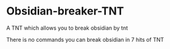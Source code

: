 # Obsidian-breaker-TNT
A TNT which allows you to break obsidian by tnt



There is no commands you can break obsidian in 7 hits of TNT
